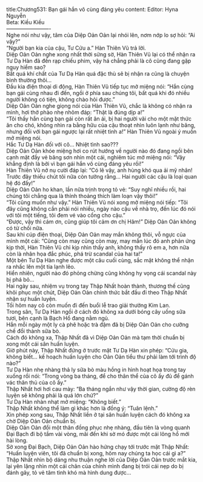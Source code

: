 title:Chương531: Bạn gái hắn vô cùng đáng yêu
content:
Editor: Hyna Nguyễn<br>Beta: Kiều Kiều<br>————————-<br>Nghe nói như vậy, tâm của Diệp Oản Oản lại nhói lên, nơm nớp lo sợ hỏi: “Ai vậy?”<br>“Người bạn kia của cậu, Tư Cửu a.” Hàn Thiên Vũ trả lời.<br>Diệp Oản Oản nghe xong nhất thời sửng sờ, Hàn Thiên Vũ lại có thể nhận ra Tư Dạ Hàn đã đến rạp chiếu phim, vậy há chẳng phải là cô cũng đang gặp nguy hiểm sao?<br>Bất quá khí chất của Tư Dạ Hàn quá đặc thù sẽ bị nhận ra cũng là chuyện bình thường thôi…<br>Đầu kia điện thoại di động, Hàn Thiên Vũ tiếp tục mở miệng nói: “Hắn cùng bạn gái cùng nhau đi đến, ngồi ở phía sau chúng tôi, bất quá khi đó nhiều người không có tiện, không chào hỏi được.”<br>Diệp Oản Oản nghe giọng nói của Hàn Thiên Vũ, chắc là không có nhận ra mình, hơi thở phào nhẹ nhõm đáp: “Thật là đúng dịp a!”<br>“Tôi thấy hắn cùng bạn gái còn rất ân ái, bị hai người vãi cho một mặt thức ăn cho chó, không nhìn ra bằng hữu của cậu thoạt nhìn luôn lạnh như băng, nhưng đối với bạn gái ngược lại rất nhiệt tình a!” Hàn Thiên Vũ ngoài ý muốn mở miệng nói.<br>Hắc Tư Dạ Hàn đối với cô… Nhiệt tình sao???<br>Diệp Oản Oản khóe miệng hơi co rút hướng về người nào đó đang ngồi bên cạnh mặt đầy vẻ băng sơn nhìn một cái, nghiêm túc mở miệng nói: “Vậy khẳng định là bởi vì bạn gái hắn vô cùng đáng yêu rồi!”<br>Hàn Thiên Vũ nở nụ cười đáp lại: “Có lẽ vậy, anh hùng khó qua ải mỹ nhân! Trước đây thiếu chút tôi nữa còn tưởng rằng… Hai người các cậu là loại quan hệ đó đấy!”<br>Diệp Oản Oản ho khan, lần nữa trịnh trọng tỏ vẻ: “Suy nghĩ nhiều rồi, hai chúng tôi chẳng qua là thỉnh thoảng thích làm loạn vậy thôi!”<br>“Tôi cũng muốn như vậy.” Hàn Thiên Vũ nói xong mở miệng nói tiếp: “Tôi đây cũng không cần phải nói nhiều, ngày nào cậu về nhà trọ, đến lúc đó nói với tôi một tiếng, tôi đem vé vào cổng cho cậu.”<br>“Được, vậy thì cám ơn, cũng giúp tôi cảm ơn chị Hâm!” Diệp Oản Oản không có từ chối nữa.<br>Sau khi cúp điện thoại, Diệp Oản Oản may mắn không thôi, vỗ ngực của mình một cái: “Cũng còn may cũng còn may, may mắn lúc đó anh phản ứng kịp thời, Hàn Thiên Vũ chỉ kịp nhìn thấy anh, không thấy rõ em a, hơn nữa còn là nhân họa đắc phúc, phá trừ scandal của hai ta!”<br>Một bên Tư Dạ Hàn nghe được một câu cuối cùng, sắc mặt không thể nhận ra nhấc lên một tia lạnh lẽo.<br>Hiển nhiên, người nào đó phỏng chừng cũng không hy vọng cái scandal này bị phá bỏ…<br>Hai ngày sau, nhiệm vụ trong tay Thập Nhất hoàn thành, thương thế cũng khôi phục một chút, Diệp Oản Oản chính thức bắt đầu đi theo Thập Nhất nhận sự huấn luyện.<br>Tối hôm nay cô còn muốn đi đến buổi lễ trao giải thưởng Kim Lan.<br>Trong sân, Tư Dạ Hàn ngồi ở cách đó không xa dưới bóng cây uống sữa tươi, bên cạnh là Bạch Hổ đang nằm ngủ.<br>Hắn mỗi ngày một ly cà phê hoặc trà đậm đã bị Diệp Oản Oản cho cưỡng chế đổi thành sữa bò.<br>Cách đó không xa, Thập Nhất đã vì Diệp Oản Oản mà tạm thời chuẩn bị xong một cái sân huấn luyện.<br>Giờ phút này, Thập Nhất đứng ở trước mặt Tư Dạ Hàn xin phép: “Cửu gia, không biết… kế hoạch huấn luyện cho Oản Oản tiểu thư phải làm tới trình độ nào?”<br>Tư Dạ Hàn nhẹ nhàng thả ly sữa bò màu hồng in hình hoạt họa trong tay xuống rồi nói: “Trong vòng ba tháng, để cho thân thể của cô ấy đủ để gánh vác thân thủ của cô ấy.”<br>Thập Nhất hơi hơi cau mày: “Ba tháng ngắn như vậy thời gian, cường độ rèn luyện sẽ không phải là quá lớn chứ?”<br>Tư Dạ Hàn nhàn nhạt mở miệng: “Không biết.”<br>Thập Nhất không thể làm gì khác hơn là đồng ý: “Tuân lệnh.”<br>Xin phép xong sau, Thập Nhất liền ở tại sân huấn luyện cách đó không xa chờ Diệp Oản Oản chuẩn bị.<br>Diệp Oản Oản đổi một thân đồng phục nhẹ nhàng, đầu tiên là vòng quanh Đại Bạch đi bộ tầm vài vòng, mãi đến khi sờ mó được một cái lông hổ mới hài lòng.<br>Sờ xong Đại Bạch, Diệp Oản Oản hào hứng chạy tới trước mặt Thập Nhất: “Huấn luyện viên, tôi đã chuẩn bị xong, hôm nay chúng ta học cái gì a?”<br>Thập Nhất nhìn bộ dáng nhu thuận nghe lời của Diệp Oản Oản trước mắt kia, lại yên lặng nhìn một cái chân của chính mình đang bị trói cái nẹp do bị đánh gãy, tỏ vẻ tâm tình khó mà hình dung được…